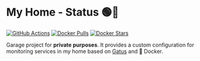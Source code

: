 # My Home - Status 🟢🔴

[![GitHub Actions](https://img.shields.io/endpoint.svg?url=https%3A%2F%2Factions-badge.atrox.dev%2FIanStorm%2Fmy-home-status%2Fbadge%3Fref%3Dmain&style=flat&label=build&logo=none)](https://actions-badge.atrox.dev/IanStorm/my-home-status/goto?ref=main)
[![Docker Pulls](https://img.shields.io/docker/pulls/ianstorm/my-home-status)](https://hub.docker.com/r/ianstorm/my-home-status)
[![Docker Stars](https://img.shields.io/docker/stars/ianstorm/my-home-status)](https://hub.docker.com/r/ianstorm/my-home-status)

Garage project for **private purposes**.
It provides a custom configuration for monitoring services in my home based on [Gatus](https://github.com/TwiN/gatus) and 🐳 Docker.
